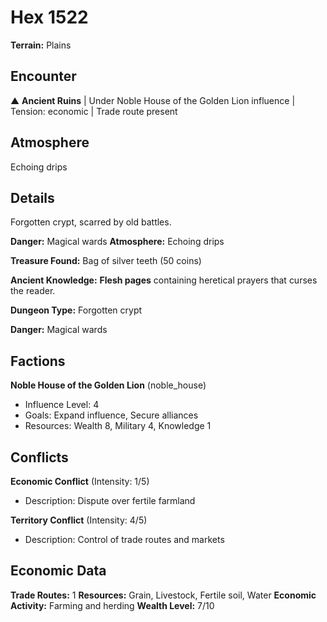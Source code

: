 # Hex 1522

**Terrain:** Plains

## Encounter
▲ **Ancient Ruins** | Under Noble House of the Golden Lion influence | Tension: economic | Trade route present

## Atmosphere
Echoing drips

## Details
Forgotten crypt, scarred by old battles.

**Danger:** Magical wards
**Atmosphere:** Echoing drips

**Treasure Found:** Bag of silver teeth (50 coins)

**Ancient Knowledge:** **Flesh pages** containing heretical prayers that curses the reader.

**Dungeon Type:** Forgotten crypt

**Danger:** Magical wards

## Factions
**Noble House of the Golden Lion** (noble_house)
- Influence Level: 4
- Goals: Expand influence, Secure alliances
- Resources: Wealth 8, Military 4, Knowledge 1

## Conflicts
**Economic Conflict** (Intensity: 1/5)
- Description: Dispute over fertile farmland

**Territory Conflict** (Intensity: 4/5)
- Description: Control of trade routes and markets

## Economic Data
**Trade Routes:** 1
**Resources:** Grain, Livestock, Fertile soil, Water
**Economic Activity:** Farming and herding
**Wealth Level:** 7/10
